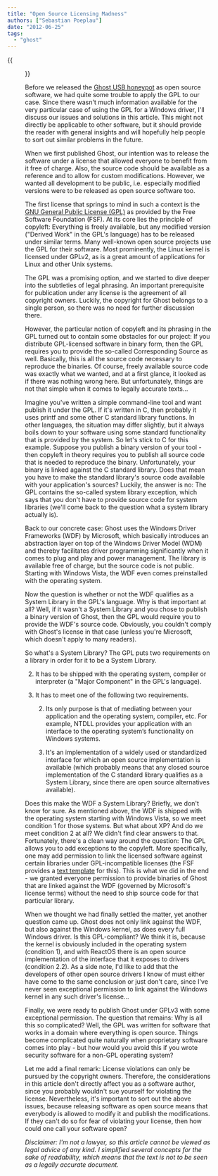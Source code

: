 ```yaml
---
title: "Open Source Licensing Madness"
authors: ["Sebastian Poeplau"]
date: "2012-06-25"
tags: 
  - "ghost"
---
```

{{<figure src="images/banner.png" alt="Banner" width="50%">}}

Before we released the [Ghost USB honeypot](http://code.google.com/p/ghost-usb-honeypot/) as open source software, we had quite some trouble to apply the GPL to our case. Since there wasn't much information available for the very particular case of using the GPL for a Windows driver, I'll discuss our issues and solutions in this article. This might not directly be applicable to other software, but it should provide the reader with general insights and will hopefully help people to sort out similar problems in the future.  
  
When we first published Ghost, our intention was to release the software under a license that allowed everyone to benefit from it free of charge. Also, the source code should be available as a reference and to allow for custom modifications. However, we wanted all development to be public, i.e. especially modified versions were to be released as open source software too.  
  
The first license that springs to mind in such a context is the [GNU General Public License (GPL)](http://www.gnu.org/copyleft/gpl.html) as provided by the Free Software Foundation (FSF). At its core lies the principle of copyleft: Everything is freely available, but any modified version ("Derived Work" in the GPL's language) has to be released under similar terms. Many well-known open source projects use the GPL for their software. Most prominently, the Linux kernel is licensed under GPLv2, as is a great amount of applications for Linux and other Unix systems.  
  
The GPL was a promising option, and we started to dive deeper into the subtleties of legal phrasing. An important prerequisite for publication under any license is the agreement of all copyright owners. Luckily, the copyright for Ghost belongs to a single person, so there was no need for further discussion there.  
  
However, the particular notion of copyleft and its phrasing in the GPL turned out to contain some obstacles for our project: If you distribute GPL-licensed software in binary form, then the GPL requires you to provide the so-called Corresponding Source as well. Basically, this is all the source code necessary to reproduce the binaries. Of course, freely available source code was exactly what we wanted, and at a first glance, it looked as if there was nothing wrong here. But unfortunately, things are not that simple when it comes to legally accurate texts...  
  
Imagine you've written a simple command-line tool and want publish it under the GPL. If it's written in C, then probably it uses printf and some other C standard library functions. In other languages, the situation may differ slightly, but it always boils down to your software using some standard functionality that is provided by the system. So let's stick to C for this example. Suppose you publish a binary version of your tool - then copyleft in theory requires you to publish all source code that is needed to reproduce the binary. Unfortunately, your binary is linked against the C standard library. Does that mean you have to make the standard library's source code available with your application's sources? Luckily, the answer is no: The GPL contains the so-called system library exception, which says that you don't have to provide source code for system libraries (we'll come back to the question what a system library actually is).  
  
Back to our concrete case: Ghost uses the Windows Driver Frameworks (WDF) by Microsoft, which basically introduces an abstraction layer on top of the Windows Driver Model (WDM) and thereby facilitates driver programming significantly when it comes to plug and play and power management. The library is available free of charge, but the source code is not public. Starting with Windows Vista, the WDF even comes preinstalled with the operating system.  
  
Now the question is whether or not the WDF qualifies as a System Library in the GPL's language. Why is that important at all? Well, if it wasn't a System Library and you chose to publish a binary version of Ghost, then the GPL would require you to provide the WDF's source code. Obviously, you couldn't comply with Ghost's license in that case (unless you're Microsoft, which doesn't apply to many readers).  
  
So what's a System Library? The GPL puts two requirements on a library in order for it to be a System Library.  

  
2. It has to be shipped with the operating system, compiler or interpreter (a "Major Component" in the GPL's language).
  
4. It has to meet one of the following two requirements.  
      
    2. Its only purpose is that of mediating between your application and the operating system, compiler, etc. For example, NTDLL provides your application with an interface to the operating system‘s functionality on Windows systems.
      
    4. It's an implementation of a widely used or standardized interface for which an open source implementation is available (which probably means that any closed source implementation of the C standard library qualifies as a System Library, since there are open source alternatives available).
      
    

  
  
Does this make the WDF a System Library? Briefly, we don't know for sure. As mentioned above, the WDF is shipped with the operating system starting with Windows Vista, so we meet condition 1 for those systems. But what about XP? And do we meet condition 2 at all? We didn't find clear answers to that. Fortunately, there's a clean way around the question: The GPL allows you to add exceptions to the copyleft. More specifically, one may add permission to link the licensed software against certain libraries under GPL-incompatible licenses (the FSF provides a [text template](http://www.gnu.org/licenses/gpl-faq.html#GPLIncompatibleLibs) for this). This is what we did in the end - we granted everyone permission to provide binaries of Ghost that are linked against the WDF (governed by Microsoft's license terms) without the need to ship source code for that particular library.  
  
When we thought we had finally settled the matter, yet another question came up. Ghost does not only link against the WDF, but also against the Windows kernel, as does every full Windows driver. Is this GPL-compliant? We think it is, because the kernel is obviously included in the operating system (condition 1), and with ReactOS there is an open source implementation of the interface that it exposes to drivers (condition 2.2). As a side note, I'd like to add that the developers of other open source drivers I know of must either have come to the same conclusion or just don't care, since I've never seen exceptional permission to link against the Windows kernel in any such driver's license...  
  
Finally, we were ready to publish Ghost under GPLv3 with some exceptional permission. The question that remains: Why is all this so complicated? Well, the GPL was written for software that works in a domain where everything is open source. Things become complicated quite naturally when proprietary software comes into play - but how would you avoid this if you wrote security software for a non-GPL operating system?  
  
Let me add a final remark: License violations can only be pursued by the copyright owners. Therefore, the considerations in this article don't directly affect you as a software author, since you probably wouldn't sue yourself for violating the license. Nevertheless, it's important to sort out the above issues, because releasing software as open source means that everybody is allowed to modify it and publish the modifications. If they can't do so for fear of violating your license, then how could one call your software open?  
  
_Disclaimer: I'm not a lawyer, so this article cannot be viewed as legal advice of any kind. I simplified several concepts for the sake of readability, which means that the text is not to be seen as a legally accurate document._
